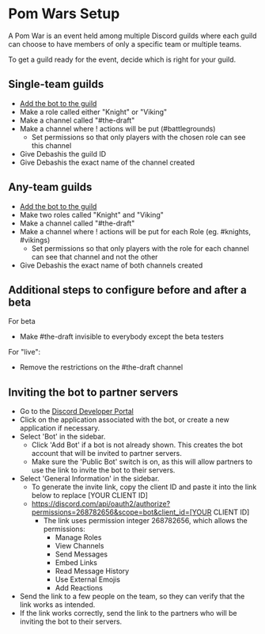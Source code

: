 # Pom Wars Setup

A Pom War is an event held among multiple Discord guilds where each guild can
choose to have members of only a specific team or multiple teams.

To get a guild ready for the event, decide which is right for your guild.

## Single-team guilds

- [Add the bot to the guild](#inviting-the-bot-to-partner-servers)
- Make a role called either "Knight" or "Viking"
- Make a channel called "#the-draft"
- Make a channel where ! actions will be put (#battlegrounds)
  - Set permissions so that only players with the chosen role can see this
    channel
- Give Debashis the guild ID
- Give Debashis the exact name of the channel created

## Any-team guilds

- [Add the bot to the guild](#inviting-the-bot-to-partner-servers)
- Make two roles called "Knight" and "Viking"
- Make a channel called "#the-draft"
- Make a channel where ! actions will be put for each Role (eg. #knights,
  #vikings)
  - Set permissions so that only players with the role for each channel can see
    that channel and not the other
- Give Debashis the exact name of both channels created

## Additional steps to configure before and after a beta

For beta

- Make #the-draft invisible to everybody except the beta testers

For "live":

- Remove the restrictions on the #the-draft channel

## Inviting the bot to partner servers

- Go to the [Discord Developer
  Portal](https://discord.com/developers/applications)
- Click on the application associated with the bot, or create a new application
  if necessary.
- Select 'Bot' in the sidebar.
  - Click 'Add Bot' if a bot is not already shown. This creates the bot account
    that will be invited to partner servers.
  - Make sure the 'Public Bot' switch is on, as this will allow partners to use
    the link to invite the bot to their servers.
- Select 'General Information' in the sidebar.
  - To generate the invite link, copy the client ID and paste it into the link
    below to replace [YOUR CLIENT ID]
  - https://discord.com/api/oauth2/authorize?permissions=268782656&scope=bot&client_id=[YOUR CLIENT ID]
    - The link uses permission integer 268782656, which allows the permissions:
      - Manage Roles
      - View Channels
      - Send Messages
      - Embed Links
      - Read Message History
      - Use External Emojis
      - Add Reactions
- Send the link to a few people on the team, so they can verify that the link
  works as intended.
- If the link works correctly, send the link to the partners who will be
  inviting the bot to their servers.

